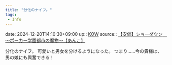 ```yaml
---
title: "分化のナイフ。"
tags:
 - Info
---
```


date: 2024-12-20T14:10:30+09:00
up:: [KOW](../Bar/Novel/Nacaria/KOW.md)
source:: [【安価】ショーダウン　～ポーカー学園都市の魔物～【あんこ】](http://yaruoshelter.com/test/read.cgi/yaruo001/1656338051/)

分化のナイフ。
可愛いと男女を分けるようになった。
つまり……今の貴様は、男の娘にも興奮できる！
